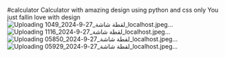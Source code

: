 #calculator
Calculator with amazing design using python and css only You just fallin love with design
![Uploading لقطة شاشة_27-9-2024_1049_localhost.jpeg…]()
![Uploading لقطة شاشة_27-9-2024_1116_localhost.jpeg…]()
![Uploading لقطة شاشة_27-9-2024_05850_localhost.jpeg…]()
![Uploading لقطة شاشة_27-9-2024_05929_localhost.jpeg…]()
